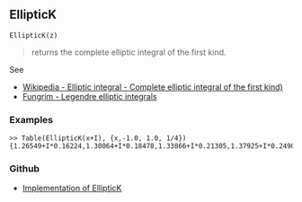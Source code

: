 ## EllipticK

```
EllipticK(z)
```

> returns the complete elliptic integral of the first kind. 
   

See
* [Wikipedia - Elliptic integral - Complete elliptic integral of the first kind)](https://en.wikipedia.org/wiki/Elliptic_integral#Complete_elliptic_integral_of_the_first_kind)
* [Fungrim - Legendre elliptic integrals](http://fungrim.org/topic/Legendre_elliptic_integrals/)

### Examples

```
>> Table(EllipticK(x+I), {x,-1.0, 1.0, 1/4})
{1.26549+I*0.16224,1.30064+I*0.18478,1.33866+I*0.21305,1.37925+I*0.24904,1.42127+I*0.29538,1.46203+I*0.35524,1.49611+I*0.43136,1.51493+I*0.52354,1.50924+I*0.62515}
```

### Github

* [Implementation of EllipticK](https://github.com/axkr/symja_android_library/blob/master/symja_android_library/matheclipse-core/src/main/java/org/matheclipse/core/builtin/EllipticIntegrals.java#L351) 
